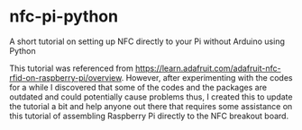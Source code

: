 nfc-pi-python
=============

A short tutorial on setting up NFC directly to your Pi without Arduino using Python

This tutorial was referenced from https://learn.adafruit.com/adafruit-nfc-rfid-on-raspberry-pi/overview. However, after experimenting with the codes for a while I discovered that some of the codes and the packages are outdated and could potentially cause problems thus, I created this to update the tutorial a bit and help anyone out there that requires some assistance on this tutorial of assembling Raspberry Pi directly to the NFC breakout board.